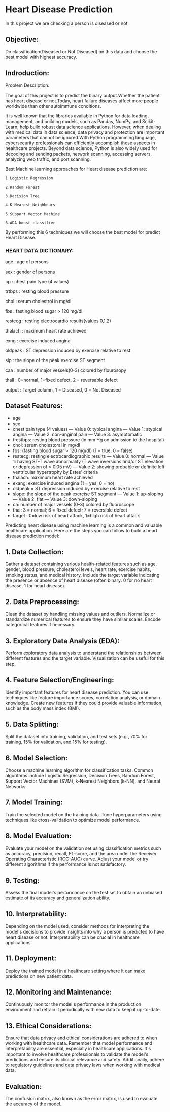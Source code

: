 # Heart Disease Prediction
In this project we are checking a person is diseased or not

## Objective:
Do classification(Diseased or Not Diseased) on this data and choose the best model with highest accuracy.

## Indroduction:

Problem Description:

The goal of this project is to predict the binary output.Whether the patient has heart disease or not.Today, heart failure diseases affect more people worldwide than other autoimmune conditions.

It is well known that the libraries available in Python for data loading, management, and building models, such as Pandas, NumPy, and Scikit-Learn, help build robust data science applications. However, when dealing with medical data in data science, data privacy and protection are important parameters that cannot be ignored.With Python programming language, cybersecurity professionals can efficiently accomplish these aspects in healthcare projects. Beyond data science, Python is also widely used for decoding and sending packets, network scanning, accessing servers, analyzing web traffic, and port scanning.

 Best Machine learning approaches for Heart disease prediction are:
    
    1.Logistic Regression
   
    2.Random Forest
   
    3.Decision Tree
   
    4.K-Nearest Neighbours
   
    5.Support Vector Machine
    
    6.ADA boost classifier

By performing this 6 techniques we will choose the best model for predict Heart Disease.

### HEART DATA DICTIONARY:

age : age of persons

sex : gender of persons

cp : chest pain type (4 values)

trtbps : resting blood pressure

chol : serum cholestrol in mg/dl

fbs : fasting blood sugar > 120 mg/dl

restecg : resting electrocardio results(values 0,1,2)

thalach : maximum heart rate achieved

exng : exercise induced angina

oldpeak : ST depression induced by exercise relative to rest

slp : the slope of the peak exercise ST segment

caa : number of major vessels(0-3) colored by flourosopy

thall : 0=normal, 1=fixed defect, 2 = reversable defect

output : Target column, 1 = Diseased, 0 = Not Diseased

## Dataset Features:
- age
- sex
- chest pain type (4 values)
— Value 0: typical angina
— Value 1: atypical angina
— Value 2: non-anginal pain
— Value 3: asymptomatic
- trestbps: resting blood pressure (in mm Hg on admission to the hospital)
- chol: serum cholestoral in mg/dl
- fbs: (fasting blood sugar > 120 mg/dl) (1 = true; 0 = false)
- restecg: resting electrocardiographic results
— Value 0: normal
— Value 1: having ST-T wave abnormality (T wave inversions and/or ST elevation or depression of > 0.05 mV)
— Value 2: showing probable or definite left ventricular hypertrophy by Estes’ criteria
- thalach: maximum heart rate achieved
- exang: exercise induced angina (1 = yes; 0 = no)
- oldpeak = ST depression induced by exercise relative to rest
- slope: the slope of the peak exercise ST segment
— Value 1: up-sloping
— Value 2: flat
— Value 3: down-sloping
- ca: number of major vessels (0–3) colored by fluoroscope
- thal: 3 = normal; 6 = fixed defect; 7 = reversible defect
- target : 0=low risk of heart attack, 1=high risk of heart attack

Predicting heart disease using machine learning is a common and valuable healthcare application. Here are the steps you can follow to build a heart disease prediction model:

## 1. Data Collection:

Gather a dataset containing various health-related features such as age, gender, blood pressure, cholesterol levels, heart rate, exercise habits, smoking status, and medical history.
Include the target variable indicating the presence or absence of heart disease (often binary: 0 for no heart disease, 1 for heart disease).

## 2. Data Preprocessing:

Clean the dataset by handling missing values and outliers.
Normalize or standardize numerical features to ensure they have similar scales.
Encode categorical features if necessary.

## 3. Exploratory Data Analysis (EDA):

Perform exploratory data analysis to understand the relationships between different features and the target variable. Visualization can be useful for this step.

## 4. Feature Selection/Engineering:

Identify important features for heart disease prediction. You can use techniques like feature importance scores, correlation analysis, or domain knowledge.
Create new features if they could provide valuable information, such as the body mass index (BMI).

## 5. Data Splitting:

Split the dataset into training, validation, and test sets (e.g., 70% for training, 15% for validation, and 15% for testing).

## 6. Model Selection:

Choose a machine learning algorithm for classification tasks. Common algorithms include Logistic Regression, Decision Trees, Random Forest, Support Vector Machines (SVM), k-Nearest Neighbors (k-NN), and Neural Networks.

## 7. Model Training:

Train the selected model on the training data.
Tune hyperparameters using techniques like cross-validation to optimize model performance.

## 8. Model Evaluation:

Evaluate your model on the validation set using classification metrics such as accuracy, precision, recall, F1-score, and the area under the Receiver Operating Characteristic (ROC-AUC) curve.
Adjust your model or try different algorithms if the performance is not satisfactory.

## 9. Testing:

Assess the final model's performance on the test set to obtain an unbiased estimate of its accuracy and generalization ability.

## 10. Interpretability:

Depending on the model used, consider methods for interpreting the model's decisions to provide insights into why a person is predicted to have heart disease or not. Interpretability can be crucial in healthcare applications.

## 11. Deployment:

Deploy the trained model in a healthcare setting where it can make predictions on new patient data.

## 12. Monitoring and Maintenance:

Continuously monitor the model's performance in the production environment and retrain it periodically with new data to keep it up-to-date.

## 13. Ethical Considerations:

Ensure that data privacy and ethical considerations are adhered to when working with healthcare data.
Remember that model performance and interpretability are essential, especially in healthcare applications. It's important to involve healthcare professionals to validate the model's predictions and ensure its clinical relevance and safety. Additionally, adhere to regulatory guidelines and data privacy laws when working with medical data.

## Evaluation:
The confusion matrix, also known as the error matrix, is used to evaluate the accuracy of the model.

